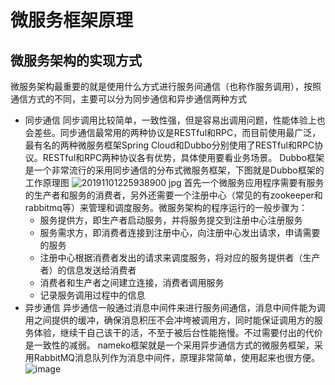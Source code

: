 # 微服务框架原理
## 微服务架构的实现方式
  微服务架构最重要的就是使用什么方式进行服务间通信（也称作服务调用），按照通信方式的不同，主要可以分为同步通信和异步通信两种方式
  - 同步通信
    同步调用比较简单，一致性强，但是容易出调用问题，性能体验上也会差些。同步通信最常用的两种协议是RESTful和RPC，而目前使用最广泛，最有名的两种微服务框架Spring Cloud和Dubbo分别使用了RESTful和RPC协议。RESTful和RPC两种协议各有优势，具体使用要看业务场景。
    Dubbo框架是一个非常流行的采用同步通信的分布式微服务框架，下图就是Dubbo框架的工作原理图
    ![20191101225938900 jpg](https://user-images.githubusercontent.com/40445471/155142648-aae55297-c91d-4690-8fe7-dc212fdf777c.png)
    首先一个微服务应用程序需要有服务的生产者和服务的消费者，另外还需要一个注册中心（常见的有zookeeper和rabbitmq等）来管理和调度服务。微服务架构的程序运行的一般步骤为：
      - 服务提供方，即生产者启动服务，并将服务提交到注册中心注册服务
      - 服务需求方，即消费者连接到注册中心，向注册中心发出请求，申请需要的服务
      - 注册中心根据消费者发出的请求来调度服务，将对应的服务提供者（生产者）的信息发送给消费者
      - 消费者和生产者之间建立连接，消费者调用服务
      - 记录服务调用过程中的信息
  - 异步通信
    异步通信一般通过消息中间件来进行服务间通信，消息中间件能为调用之间提供的缓冲，确保消息积压不会冲垮被调用方，同时能保证调用方的服务体验，继续干自己该干的活，不至于被后台性能拖慢。不过需要付出的代价是一致性的减弱。
    nameko框架就是一个采用异步通信方式的微服务框架，采用RabbitMQ消息队列作为消息中间件，原理非常简单，使用起来也很方便。
    ![image](https://user-images.githubusercontent.com/40445471/155143131-323a1309-5de2-4f8a-b51b-dc8831a38e5d.png)
